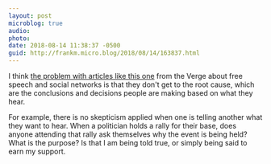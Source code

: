 ```yaml
---
layout: post
microblog: true
audio: 
photo: 
date: 2018-08-14 11:38:37 -0500
guid: http://frankm.micro.blog/2018/08/14/163837.html
---
```

I think [the problem with articles like this one](https://www.theverge.com/2018/8/10/17675232/twitter-alex-jones-jack-dorsey-free-speech) from the Verge about free speech and social networks is that they don't get to the root cause, which are the conclusions and decisions people are making based on what they hear.

For example, there is no skepticism applied when one is telling another what they want to hear. When a politician holds a rally for their base, does anyone attending that rally ask themselves why the event is being held? What is the purpose? Is that I am being told true, or simply being said to earn my support. 
